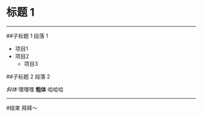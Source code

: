 # 标题 1
----------
##子标题 1
段落 1
- 项目1
- 项目2
	- 项目3

##子标题 2
段落 2

*斜体* 嘿嘿嘿
**粗体** 哈哈哈

-------------
#结束
拜拜～

